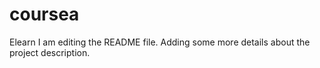 # coursea
Elearn
I am editing the README file. Adding some more details about the project description.
